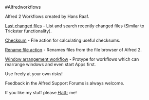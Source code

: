 #Alfredworkflows

Alfred 2 Workflows created by Hans Raaf.

[Last changed files](http://www.alfredforum.com/topic/1715-find-files-recently-changed-similar-to-trickster-functionality/) - List and search recently changed files (Similar to Trickster functionality).

[Checksum](http://www.alfredforum.com/topic/2064-file-action-for-calculating-useful-checksums/) - File action for calculating useful checksums.

[Rename file action](http://www.alfredforum.com/topic/1779-rename-file-action/) - Renames files from the file browser of Alfred 2.

[Window arrangement workflow](http://www.alfredforum.com/topic/1737-window-arrangement-workflow/) - Protype for workflows which can rearrange windows and even start Apps first.

Use freely at your own risks!

Feedback in the Alfred Support Forums is always welcome.

If you like my stuff please [Flattr](https://flattr.com/profile/oderwat) me!
